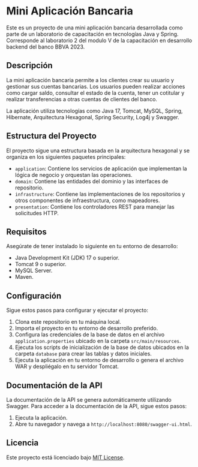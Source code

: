 # Mini Aplicación Bancaria

Este es un proyecto de una mini aplicación bancaria desarrollada como parte de un laboratorio de capacitación en tecnologías Java y Spring.
Corresponde al laboratorio 2 del modulo V de la capacitación en desarrollo backend del banco BBVA 2023.

## Descripción

La mini aplicación bancaria permite a los clientes crear su usuario y gestionar sus cuentas bancarias. Los usuarios pueden realizar acciones como cargar saldo, consultar el estado de la cuenta, tener un cotitular y realizar transferencias a otras cuentas de clientes del banco.

La aplicación utiliza tecnologías como Java 17, Tomcat, MySQL, Spring, Hibernate, Arquitectura Hexagonal, Spring Security, Log4j y Swagger.

## Estructura del Proyecto

El proyecto sigue una estructura basada en la arquitectura hexagonal y se organiza en los siguientes paquetes principales:

- `application`: Contiene los servicios de aplicación que implementan la lógica de negocio y orquestan las operaciones.
- `domain`: Contiene las entidades del dominio y las interfaces de repositorio.
- `infrastructure`: Contiene las implementaciones de los repositorios y otros componentes de infraestructura, como mapeadores.
- `presentation`: Contiene los controladores REST para manejar las solicitudes HTTP.

## Requisitos

Asegúrate de tener instalado lo siguiente en tu entorno de desarrollo:

- Java Development Kit (JDK) 17 o superior.
- Tomcat 9 o superior.
- MySQL Server.
- Maven.

## Configuración

Sigue estos pasos para configurar y ejecutar el proyecto:

1. Clona este repositorio en tu máquina local.
2. Importa el proyecto en tu entorno de desarrollo preferido.
3. Configura las credenciales de la base de datos en el archivo `application.properties` ubicado en la carpeta `src/main/resources`.
4. Ejecuta los scripts de inicialización de la base de datos ubicados en la carpeta `database` para crear las tablas y datos iniciales.
5. Ejecuta la aplicación en tu entorno de desarrollo o genera el archivo WAR y despliégalo en tu servidor Tomcat.

## Documentación de la API

La documentación de la API se genera automáticamente utilizando Swagger. Para acceder a la documentación de la API, sigue estos pasos:

1. Ejecuta la aplicación.
2. Abre tu navegador y navega a `http://localhost:8080/swagger-ui.html`.


## Licencia

Este proyecto está licenciado bajo [MIT License](LICENSE).


